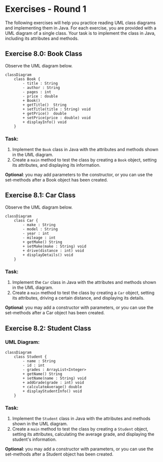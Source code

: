 # Exercises - Round 1

The following exercises will help you practice reading UML class diagrams and implementing them in Java. For each exercise, you are provided with a UML diagram of a single class. Your task is to implement the class in Java, including its attributes and methods.

## Exercise 8.0: Book Class

Observe the UML diagram below.

```mermaid
classDiagram
	class Book {
		- title : String
		- author : String
		- pages : int
		- price : double
		+ Book()
		+ getTitle()  String
		+ setTitle(title : String) void
		+ getPrice()  double
		+ setPrice(price : double) void
		+ displayInfo() void
	}
```

### Task:
1. Implement the `Book` class in Java with the attributes and methods shown in the UML diagram.
2. Create a `main` method to test the class by creating a `Book` object, setting its attributes, and displaying its information.

**Optional**: you may add parameters to the constructor, or you can use the set-methods after a Book object has been created.

## Exercise 8.1: Car Class

Observe the UML diagram below.

```mermaid
classDiagram
	class Car {
		- make : String
		- model : String
		- year : int
		- mileage : int
		+ getMake() String
		+ setMake(make : String) void
		+ drive(distance : int) void
		+ displayDetails() void
	}
```

### Task:
1. Implement the `Car` class in Java with the attributes and methods shown in the UML diagram.
2. Create a `main` method to test the class by creating a `Car` object, setting its attributes, driving a certain distance, and displaying its details.

**Optional**: you may add a constructor with parameters, or you can use the set-methods after a Car object has been created.

## Exercise 8.2: Student Class

### UML Diagram:
```mermaid
classDiagram
	class Student {
		- name : String
		- id : int
		- grades : ArrayList<Integer>
		+ getName() String
		+ setName(name : String) void
		+ addGrade(grade : int) void
		+ calculateAverage() double
		+ displayStudentInfo() void
	}
```

### Task:
1. Implement the `Student` class in Java with the attributes and methods shown in the UML diagram.
2. Create a `main` method to test the class by creating a `Student` object, setting its attributes, calculating the average grade, and displaying the student's information.

**Optional**: you may add a constructor with parameters, or you can use the set-methods after a Student object has been created.